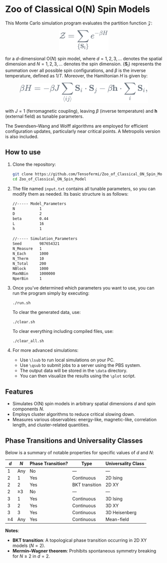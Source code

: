 # Zoo of Classical O(N) Spin Models

This Monte Carlo simulation program evaluates the partition function $\mathcal{Z}$:

<div align="center">
  <img src="doc/fig/eq1.svg">
</div>

for a *d*-dimensional O(*N*) spin model, where $d = 1, 2, 3, \ldots$ denotes the spatial dimension and $N = 1, 2, 3, \ldots$ denotes the spin dimension. $\{\mathbf{S}_i\}$ represents the summation over all possible spin configurations, and $\beta$ is the inverse temperature, defined as $1/T$. Moreover, the Hamiltonian $H$ is given by:

<div align="center">
  <img src="doc/fig/eq2.svg">
</div>

with $J = 1$ (ferromagnetic coupling), leaving $\beta$ (inverse temperature) and $\mathbf{h}$ (external field) as tunable parameters.

The Swendsen–Wang and Wolff algorithms are employed for efficient configuration updates, particularly near critical points. A Metropolis version is also included.

## How to use
1. Clone the repository:
   ```bash
   git clone https://github.com/Tensofermi/Zoo_of_Classical_ON_Spin_Model
   cd Zoo_of_Classical_ON_Spin_Model
   ```

2. The file named `input.txt` contains all tunable parameters, so you can modify them as needed. Its basic structure is as follows:
   ```
   //----- Model_Parameters
   N           1                         
   D           2                                            
   beta        0.44         
   L           16      
   h           1                    

   //----- Simulation_Parameters
   Seed        987654321           
   N_Measure   1                                          
   N_Each      1000    
   N_Therm     10                                          
   N_Total     200                                          
   NBlock      1000                                 
   MaxNBin     1000000                                
   NperBin     1                     
   ```

3. Once you've determined which parameters you want to use, you can run the program simply by executing:
   ```
   ./run.sh
   ```
   To clear the generated data, use:
   ```
   ./clear.sh
   ```
   To clear everything including compiled files, use:
   ```
   ./clear_all.sh
   ```

4. For more advanced simulations:
   - Use `\lsub` to run local simulations on your PC.
   - Use `\qsub` to submit jobs to a server using the PBS system.
   - The output data will be stored in the `\data` directory.
   - You can then visualize the results using the `\plot` script.


## Features
- Simulates O(N) spin models in arbitrary spatial dimensions *d* and spin components *N*.
- Employs cluster algorithms to reduce critical slowing down.
- Measures various observables: energy-like, magnetic-like, correlation length, and cluster-related quantities.

## Phase Transitions and Universality Classes
Below is a summary of notable properties for specific values of $d$ and $N$:

| $d$      | $N$     | Phase Transition?      | Type               | Universality Class         |
|----------|---------|------------------------|--------------------|----------------------------|
| 1        | Any     | No                     | —                  | —                          |
| 2        | 1       | Yes                    | Continuous         | 2D Ising                   |
| 2        | 2       | Yes                    | BKT transition     | 2D XY                      |
| 2        | ≥3      | No                     | —                  | —                          |
| 3        | 1       | Yes                    | Continuous         | 3D Ising                   |
| 3        | 2       | Yes                    | Continuous         | 3D XY                      |
| 3        | 3       | Yes                    | Continuous         | 3D Heisenberg              |
| ≥4       | Any     | Yes                    | Continuous         | Mean-field                 | 

**Notes**:
- **BKT transition**: A topological phase transition occurring in 2D XY models ($N = 2$).
- **Mermin–Wagner theorem**: Prohibits spontaneous symmetry breaking for $N \geq 2$ in $d = 2$.

